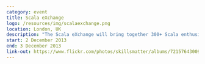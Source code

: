 ```yaml
---
category: event
title: Scala eXchange
logo: /resources/img/scalaexchange.png
location: London, UK
description: "The Scala eXchange will bring together 300+ Scala enthusiasts, software developers, and leading experts."
start: 2 December 2013
end: 3 December 2013
link-out: https://www.flickr.com/photos/skillsmatter/albums/72157643009896213/
---
```

